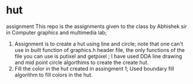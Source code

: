# hut
assignment
This repo is the assignments given to the class by Abhishek sir in Computer graphics and multimedia lab; 
1. Assignment is to create a hut using line and circle; note that one can't use in built function of graphics.h header file, the only functions of the file you can use is putixel and getpixel ;
  I have used DDA line drawing and mid point circle algorthims to create the create hut. 
2. Fill the color in the hut created in assingment 1;
  Used boundary fill algorithm to fill colors in the hut.
